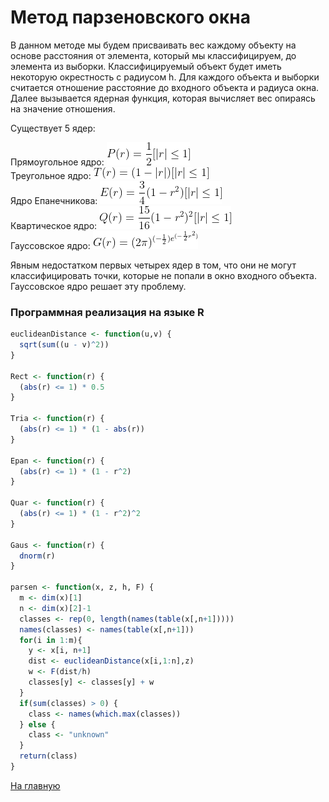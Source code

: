 # Метод парзеновского окна

В данном методе мы будем присваивать вес каждому объекту на основе расстояния от элемента, который мы классифицируем, до элемента из выборки. Классифицируемый объект будет иметь некоторую окрестность с радиусом h. Для каждого объекта и выборки считается отношение расстояние до входного объекта и радиуса окна. Далее вызывается ядерная функция, которая вычисляет вес опираясь на значение отношения.

Существует 5 ядер:

Прямоугольное ядро: ![pr_y](pr_y.gif)<br>
Треугольное ядро: ![tr_y](tr_y.gif)<br>
Ядро Епанечникова: ![ep_y](ep_y.gif)<br>
Квартическое ядро: ![kv_y](kv_y.gif)<br>
Гауссовское ядро: ![g_y](g_y.gif)<br>

Явным недостатком первых четырех ядер в том, что они не могут классифицировать точки, которые не попали в окно входного объекта. Гауссовское ядро решает эту проблему.

### Программная реализация на языке R

```R
euclideanDistance <- function(u,v) {
  sqrt(sum((u - v)^2))
}

Rect <- function(r) {
  (abs(r) <= 1) * 0.5
}

Tria <- function(r) {
  (abs(r) <= 1) * (1 - abs(r))
}

Epan <- function(r) {
  (abs(r) <= 1) * (1 - r^2)
}

Quar <- function(r) {
  (abs(r) <= 1) * (1 - r^2)^2
}

Gaus <- function(r) {
  dnorm(r)
}

parsen <- function(x, z, h, F) {
  m <- dim(x)[1]
  n <- dim(x)[2]-1
  classes <- rep(0, length(names(table(x[,n+1]))))
  names(classes) <- names(table(x[,n+1]))
  for(i in 1:m){
    y <- x[i, n+1]
    dist <- euclideanDistance(x[i,1:n],z)
    w <- F(dist/h)
    classes[y] <- classes[y] + w
  }
  if(sum(classes) > 0) {
    class <- names(which.max(classes))
  } else {
    class <- "unknown"
  }
  return(class)
}
```

<a href="https://github.com/davilexx/ml1">На главную</a>

